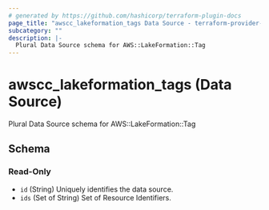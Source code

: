 ```yaml
---
# generated by https://github.com/hashicorp/terraform-plugin-docs
page_title: "awscc_lakeformation_tags Data Source - terraform-provider-awscc"
subcategory: ""
description: |-
  Plural Data Source schema for AWS::LakeFormation::Tag
---
```


# awscc_lakeformation_tags (Data Source)

Plural Data Source schema for AWS::LakeFormation::Tag



<!-- schema generated by tfplugindocs -->
## Schema

### Read-Only

- `id` (String) Uniquely identifies the data source.
- `ids` (Set of String) Set of Resource Identifiers.
